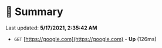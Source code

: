 # 📖 Summary
Last updated: **5/17/2021, 2:35:42 AM**

- `GET` [https://google.com](https://google.com) - **Up** (126ms)
